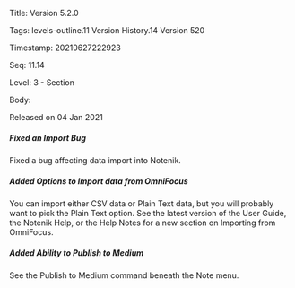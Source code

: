 Title:  Version 5.2.0

Tags:   levels-outline.11 Version History.14 Version 520

Timestamp: 20210627222923

Seq:    11.14

Level:  3 - Section

Body: 

Released on 04 Jan 2021
 
##### Fixed an Import Bug

Fixed a bug affecting data import into Notenik. 

 
##### Added Options to Import data from OmniFocus

You can import either CSV data or Plain Text data, but you will probably want to pick the Plain Text option. See the latest version of the User Guide, the Notenik Help, or the Help Notes for a new section on Importing from OmniFocus. 

 
##### Added Ability to Publish to Medium

See the Publish to Medium command beneath the Note menu.
